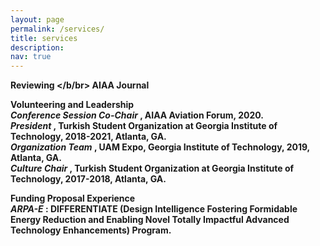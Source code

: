 ```yaml
---
layout: page
permalink: /services/
title: services
description: 
nav: true
---
```


<b> Reviewing </b/br>
AIAA Journal


<b> Volunteering and Leadership </br>
<i> Conference Session Co-Chair </i>, AIAA Aviation Forum, 2020. </br>
<i> President </i>, Turkish Student Organization at Georgia Institute of Technology, 2018-2021, Atlanta, GA. </br>
<i> Organization Team </i>, UAM Expo, Georgia Institute of Technology, 2019, Atlanta, GA. </br>
<i> Culture Chair </i>, Turkish Student Organization at Georgia Institute of Technology, 2017-2018, Atlanta, GA. 


<b> Funding Proposal Experience </br>
<i> ARPA-E </i>: DIFFERENTIATE (Design Intelligence Fostering Formidable Energy Reduction and Enabling Novel Totally Impactful Advanced Technology Enhancements) Program.




<!---
Materials for courses you taught. Replace this text with your description.

For now, this page is assumed to be a static description of your courses. You can convert it to a collection similar to `_projects/` so that you can have a dedicated page for each course.

Organize your courses by years, topics, or universities, however you like!--->
